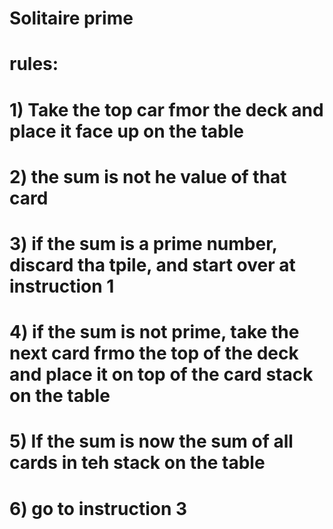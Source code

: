 # Solitaire prime
# rules:
# 1) Take the top car fmor the deck and place it face up on the table
# 2) the sum is not he value of that card
# 3) if the sum is a prime number, discard tha tpile, and start over at instruction 1
# 4) if the sum is not prime, take the next card frmo the top of the deck and place it on top of the card stack on the table
# 5) If the sum is now the sum of all cards in teh stack on the table
# 6) go to instruction 3
